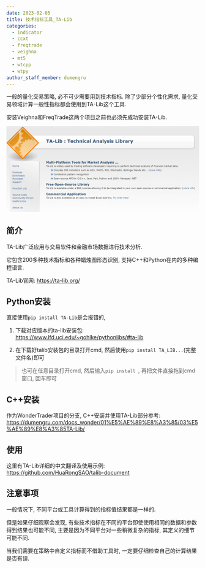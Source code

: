 ```yaml
---
date: 2023-02-05
title: 技术指标工具_TA-Lib
categories:
  - indicator
  - ccxt
  - freqtrade
  - veighna
  - mt5
  - wtcpp
  - wtpy
author_staff_member: dumengru
---
```


一般的量化交易策略, 必不可少需要用到技术指标. 除了少部分个性化需求, 量化交易领域计算一般性指标都会使用到TA-Lib这个工具. 

安装Veighna和FreqTrade这两个项目之前也必须先成功安装TA-Lib.

![](../images/202302041717.png)

## 简介

TA-Lib广泛应用与交易软件和金融市场数据进行技术分析.

它包含200多种技术指标和各种蜡烛图形态识别, 支持C++和Python在内的多种编程语言.

TA-Lib官网: https://ta-lib.org/

## Python安装

直接使用`pip install TA-Lib`是会报错的, 

1. 下载对应版本的ta-lib安装包: https://www.lfd.uci.edu/~gohlke/pythonlibs/#ta-lib

2. 在下载好talib安装包的目录打开cmd, 然后使用`pip install TA_LIB...`(完整文件名)即可

> 也可在任意目录打开cmd, 然后输入`pip install `, 再把文件直接拖到cmd窗口, 回车即可

## C++安装

作为WonderTrader项目的分支, C++安装并使用TA-Lib部分参考: https://dumengru.com/docs_wonder/01%E5%AE%89%E8%A3%85/03%E5%AE%89%E8%A3%85TA-Lib/

## 使用 

这里有TA-Lib详细的中文翻译及使用示例: https://github.com/HuaRongSAO/talib-document

## 注意事项

一般情况下, 不同平台或工具计算得到的指标值结果都是一样的.

但是如果仔细观察会发现, 有些技术指标在不同的平台即使使用相同的数据和参数得到结果也可能不同, 主要是因为不同平台对一些稍微复杂的指标, 其定义的细节可能不同.

当我们需要在策略中自定义指标而不借助工具时, 一定要仔细检查自己的计算结果是否有误.
